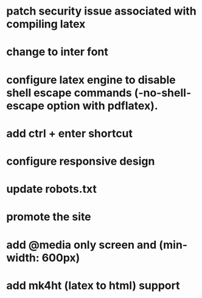 # patch security issue associated with compiling latex
# change to inter font
# configure latex engine to disable shell escape commands (-no-shell-escape option with pdflatex).
# add ctrl + enter shortcut
# configure responsive design
# update robots.txt
# promote the site
# add @media only screen and (min-width: 600px)
# add mk4ht (latex to html) support